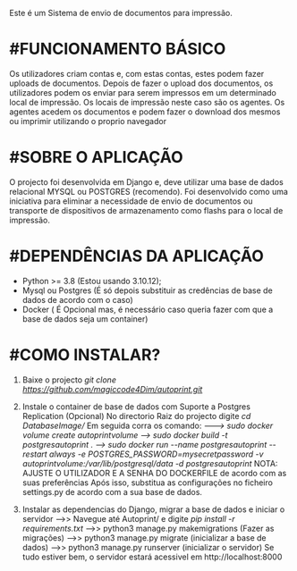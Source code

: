 Este é um Sistema de envio de documentos para impressão.

#FUNCIONAMENTO BÁSICO
===============================================================================================
Os utilizadores criam contas e, com estas contas, estes podem fazer uploads de documentos. Depois de fazer o upload dos documentos, os utilizadores podem os enviar para serem impressos em um determinado local de impressão.
Os locais de impressão neste caso são os agentes.
Os agentes acedem os documentos e podem fazer o download dos mesmos ou imprimir utilizando o proprio navegador

#SOBRE O APLICAÇÃO
===============================================================================================
O projecto foi desenvolvida em Django e, deve utilizar uma base de dados relacional MYSQL ou POSTGRES (recomendo).
Foi desenvolvido como uma iniciativa para eliminar a necessidade de envio de documentos ou transporte de dispositivos de armazenamento como flashs para o local de impressão.

#DEPENDÊNCIAS DA APLICAÇÃO
==============================================================================================
* Python >= 3.8 (Estou usando 3.10.12);
* Mysql ou Postgres (É só depois substituir as credências de base de dados de acordo com o caso)
* Docker ( É Opcional mas, é necessário caso queria fazer com que a base de dados seja um container) 

#COMO INSTALAR?
===============================================================================================
1. Baixe o projecto
   *git clone https://github.com/magiccode4Dim/autoprint.git*
   
2. Instale o container de base de dados com Suporte a Postgres Replication (Opcional)
       No directorio Raiz do projecto digite *cd DatabaseImage/*
       Em seguida corra os comando:
         *---> sudo docker volume create autoprintvolume
           --> sudo docker build -t postgresautoprint .
           --> sudo docker run --name postgresautoprint --restart always -e POSTGRES_PASSWORD=mysecretpassword -v autoprintvolume:/var/lib/postgresql/data -d postgresautoprint*
   NOTA:  AJUSTE O UTILIZADOR E A SENHA DO DOCKERFILE de acordo com as suas preferências
   Após isso, substitua as configurações no ficheiro settings.py de acordo com a sua base de dados.
   
 3. Instalar as dependencias do Django, migrar a base de dados e iniciar o servidor
    -->> Navegue até Autoprint/ e digite *pip install -r requirements.txt*
    -->> python3 manage.py makemigrations (Fazer as migrações)
    -->> python3 manage.py migrate (inicializar a base de dados)
    -->> python3 manage.py runserver (inicializar o servidor)
    Se tudo estiver bem, o servidor estará acessivel em http://localhost:8000
    
    
    
 
